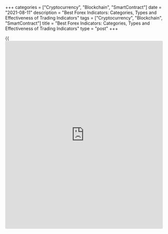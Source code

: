 +++
categories = ["Cryptocurrency", "Blockchain", "SmartContract"]
date = "2021-08-11"
description = "Best Forex Indicators: Categories, Types and Effectiveness of Trading Indicators"
tags = ["Cryptocurrency", "Blockchain", "SmartContract"]
title = "Best Forex Indicators: Categories, Types and Effectiveness of Trading Indicators"
type = "post"
+++

{{<iframe id="large-banner" src="https://www.bounty.group/#slide=1.0" width="100%" height="600" scrolling="no" style="border: 0px solid rgb(216, 221, 230); border-radius: 3px;">}}

2021-08-11

2021-08-11

Best Forex Trading Indicators Every Trader Should UseOleg Tkachenko

This overview gives a general description of the top Forex indicators
suitable for [investor](https://www.fintechee.com/tutorial-for-forex-trading/investor-mode/)s and traders: both newbies and professionals. In
this article, you will find indicators for scalping, intraday, and long-
term [trading strategies](https://www.fintechee.com/forex-trading-strategies/); for trending and flat markets. Each section
contains a link to the detailed description of the indicator with the
explanation of signals and examples of practical application.

The article covers the following subjects:

Technical indicators can be divided into two major groups:

  1.  **Custom Forex Indicators.** Custom indicators are original indicators written in the programming language by [individual trader](https://www.fintechee.com/services/individual-trader/)s. These technical tools are designed for specific tasks or individual trading systems. There are several thousands of [custom indicator](https://www.fintechee.com/tutorial-for-forex-trading/custom-indicator/)s, and every year there appear new tools or old versions are upgraded.
  2.  **Standard Forex Indicators.** Standard indicators are the basis of technical analysis. They are considered the best tools since standard indicators have been tested and brushed over several decades of application in the commodity, stock, and foreign exchange markets. Technical indicators are the basis for most beginner trader strategies, which are explained in textbooks, trader blogs, [tutorial](https://www.fintechee.com/tutorial-for-forex-trading/)s, etc. MT4 includes 30 standard indicators of technical analysis; MT5 – 38. There are more than 60 technical tools in the LiteForex terminal, and the developers constantly add new tools to the indicator list.

>  **Important!** After you read about an indicator, click on the link
and go to the full overview of the indicator and open the [Forex trading
chart with online indicators][1] at the same time. Try all indicators
you read about in practice. This way, you will better understand a tool
and learn [how to](https://www.playgroundfx.com/blog/forex-trading-how-to/) spot signals visually.

## What is a Trading Indicator?

Technical analysis analyzes statistical trends gathered from trading
activity, such as price movement and volume, to forecast future price
movements and evaluate trading opportunities.

 **Components of technical analysis:**

  * Trading indicators. They are [algorithms](https://www.fintechee.com/algorithms-for-trading/) based on mathematical analysis and formulas, which calculate price values for a particular period. Based on these data, technical indicators project the average price in the future.
  * Levels, trend lines. These are strong levels where a correction could start, or the trend could reverse. These levels can also serve as the consolidation zone borders. Such levels also include support and resistance levels (S/R levels), which could be horizontal, diagonal, dynamic, and Fibonacci levels. The nature of the levels is also of a psychological nature, which is taken into account in forex predictions.
  * Patterns. These are recognizable price chart formations that often reoccur. There could be candlestick patterns also. Patterns usually signal either the continuation or the reversal of the trend.

An important element is also the mathematical analysis of the Forex
pattern.

Fundamental analysis is a method of forecasting future prices by
economic, financial, and political factors, [news](https://www.letsplayfx.com/blog/forex-news-website/), force majeure.

 **Components of fundamental analysis:**

  * Macroeconomics. Economic indicators: interest rate, GDP, inflation, employment, industrial production, etc.
  * Microeconomics. Financial reports of individual companies, production level forecasts, new directions and developments, management, financial analysts’ opinions.
  * Geopolitical factors, force majeure, and so on.

As an example of fundamental factors, we can list US Non-Farm Payrolls,
Fed’s announcements, and the demand-and-supply ratio of a particular
asset. You can read more about Fundamental analysis [here][2].

The difference between technical and fundamental analysis is in the
principles and approach to forecasting. Technical analysis is built on
mathematical formulas, models, and a search for patterns in the past.
Fundamental analysis takes into account economic reports, [news](https://www.letsplayfx.com/blog/forex-news-website/), etc.

### How Technical Analysis Indicators Work

Technical Analysis (TA) is applied to forecast the market trend, pivot
points, set stop loss, and take profit levels.

Technical analysis is based on a few principles:

  *  **The market is cyclic.** The economy develops according to the wave theory; there is a top and a bottom, there is an increase and a decline. Cycles could have different lengths, but the fundamental factors of each of the cycle stages allow predicting the future price trends.
  *  **Events repeat.** The consequences of these events also repeat. If you can find regularities, it is possible to predict the result in the future, based on the past.
  *  **Prices are affected by all factors.** Demand, economic data, expectations of the market participants – all these factors are already priced in the quotes of an asset.

Technical analysis is based on mathematical, statistical methods and the
search for patterns. Traders react typically to repetitive factors -
their behavior can be predicted based on statistics.

It is necessary to analyze mathematical and technical factors for
several reasons:

  * Using methods of mathematics and statistics, [historical](https://www.fintechee.com/services/historical-data-for-forex/) data are analyzed. Regularities are found based on grouping and averaging. Mathematical and behavioral models are built to predict the future actions of the majority.
  * The use of mathematical [algorithms](https://www.fintechee.com/algorithms-for-trading/) allows you to filter out the price noise and determine the general, averaged values of trade volumes, amplitude, and frequency of price movements for particular periods.
  * Algorithms based on mathematical and statistical analysis generate signals to perform a particular market action: enter or exit a trade, place pending orders. The signal also indicates the overbought or oversold state of the market, allows you to measure the trend strength, and so on.

Based on technical indicators, Expert Advisors are developed, those
being [automated](https://www.fintechee.com/features/automated-forex-trading/) trading systems that enter trades according to the set
algorithm. Hedge funds are gradually introducing new trading systems
based on trained [neural network](https://www.fintecher.org/2020/03/17/added-genetic-algorithm-for-trading/)s, LSTM models that can find the most
favorable solution based on input statistics and the desired output.

## Trading Indicators Categories

Indicators come into two major categories, lagging and leading. Lagging
indicators compare the current price values with the previous period.
They send a signal when the trend has already started.

> Example. There should be an uptrend, as the current price is higher
than the highs over the last 15 candlesticks. A [Simple Moving Average](https://www.algotradesoft.org/custom-indicator/simple-moving-average.html) is
the average price for the last 15 candlesticks. The price change only at
the last candlestick compared with the previous 14 ones has little
effect on the MA reading. Therefore, the trend has already started, but
the MA doesn’t signal it. This is the lag, the indicator will signal a
new trend when it is already obvious.

Leading indicators change along with the price and, according to certain
criteria, can help predict further price movement.

Lagging indicators are conservative, they do not send early signals.
They are more accurate than the leading indicators. However, by the time
there is a signal, you could have missed half of the trend. Therefore,
lagging indicators are more often applied in longer timeframes starting
from H1 and longer. This way, even if you have missed some part of the
trend, you could still gain 20-50 pips or more. Leading indicators are
more efficient in short corrections or scalping.

Let us explore each category in more detail.

### Leading Indicators

Leading ****indicators are among the best technical indicators which
provide information on the trend, its strength, potential reversal
before the price confirms the signal. Leading indicators send an early
signal about the economic cycle.

Most oscillators are classified as leading indicators. If an oscillator
is near the borders of the trading range, the trend may reverse soon.
Conversely, if the oscillator left the border zone and went to the
opposite border, this is a likely signal for the beginning of a strong
trend.

Another early signal of Forex indicators is divergence. If the price
chart and the indicator go in the opposite directions, the price could
soon reverse, following the indicator.

### Lagging Indicators

Lagging indicators provide the information calculated based on the data
for the previous and the current periods. These tools give an idea of
[historical](https://www.fintechee.com/services/historical-data-for-forex/) data for a particular period. A lagging indicator follows the
price, not goes ahead. An example of a lagging indicator is Moving
Averages.

The price chart (blue line) reverses at points “1”, “3’, “5”, “7”. The
EMA indicator (yellowish line) also reverses following the price, but a
little later, at points “2”, “4”, “6”, “8”.

Although trend indicators are often lagging, while oscillators are
leading, a lot of [trading strategies](https://www.fintechee.com/forex-trading-strategies/) are based on trend indicators.
Oscillators are used to confirm the signal. This is because traders
should first determine the beginning and the direction of the trend.
Signals sent by lagging indicators are considered to be more reliable
because they analyze [historical](https://www.fintechee.com/services/historical-data-for-forex/) data together with the current price
movement.

## Forex Trading Indicators Types

Technical analysis indicators can be grouped according to several
parameters:

  1. Price movement nature:

    * Trend following indicators. These tools help to identify the start and the beginning of the trend. They are used to determine the market state – flat or trending. Trending indicators are used in wave strategies, they help to distinguish between correction and trend.

    * Oscillators. They do not indicate the direction of the price movement. Oscillators indicate the overbought and oversold zones (O/O zones), helping to determine the pivot points.

  2. Time of the signal relative to the price:

    * Lagging indicators. The indicator signals come following the price. The current price value first appears in the chart. The indicator value is calculated based on the price and displayed in the chart sometime later. 

    * Leading indicators. These tools help to evaluate the potential strength of the trend.

    * Forecasting indicators. They are thought to be the best trading indicators that look for patterns in particular intervals of previous periods, after which they display the most probable price movement for the next few candlesticks.

  3. Scope of application:

    * Channel indicators. These tools build price channels, where the price is moving most of the time. 

    * Volume indicators. They indicate trade volumes for a particular period.

    * Levels indicators. These indicators can build important levels, which are not visible in the chart.

    * Pattern indicators. Pattern indicators are designed to spot the chart patterns that have already formed or just started forming and are not visible in the chart yet. 

    * Divergence indicators. They help to discover a divergence. Read more about divergence and convergence in [this article][3]. 

    * Volatility indicators. These tools indicate the current volatility of the asset price relative to the previous period.

    * Scalping indicator. They are used for quick market analysis in short timeframes.

    * Information indicators. They show the level of the current spread, divide the chart into sessions, and display trading statistics. 

  4. Type of visualization:

    * Arrows. They mark the signal candlestick with a dot or an arrow.

    * Attached to the chart. In the basic version, they are displayed directly in the chart.

    * Displayed under the chart. In the original version, such tools are located under the trading chart. 

  5. Algorithm complexity:

### Trend Following Indicators

Trend following indicators identify the beginning and the end of the
price rise or fall. Trend indicators can be lagging and leading. They
indicate the direction of the price trend and its strength. Trend
following tools are often applied as primary indicators in all types of
strategies, day trading, medium- and long-term [trading strategies](https://www.fintechee.com/forex-trading-strategies/). Trend
tools are not the best trading indicators when the market is trading
flat; they are rarely used in scalping or short-term swing trading.

Examples: Moving Averages, TEMA, Alligator, [Parabolic SAR](https://www.algotradesoft.org/custom-indicator/parabolic-sar.html).

#### Moving Averages

Category: lagging

[MA, EMA][4] is an indicator that calculates the average price values
for the period specified in the settings. The price for each previous
period will have less and less weight. Moving Averages are used for the
price forecasts and creating different [trading strategies](https://www.fintechee.com/forex-trading-strategies/). When MAs are
applied in the trading systems, traders estimate the price deviation
from its average value, which confirms the trend direction, inclinations
angle, and price location relative to the MAs.

 **SMA calculation formula ([Simple Moving Average](https://www.algotradesoft.org/custom-indicator/simple-moving-average.html))**

SMA = SUM (Close (i), N)/N

N is the period, the number of candlesticks analyzed, you specify in the
settings. Close(i) is the closing price of each candlestick in the
sequence. In MA settings, you can also specify other types of prices.

A simple moving average is the arithmetic mean. The modifications of
moving averages are EMA, WMA, LWMA. Their calculation formulas are
different as different periods have different weights, depending on the
candlestick number in the sequence, trading volumes, and so on.

 **EMA calculation formula:**

ЕМА(i) = k * P(i) + (1-k)*ЕМА(i-1)

k is the weight coefficient, taking into account the smoothing period.
Р(i) is the current price.

 **Example of application:**

 ****

Signal: the fast (blue) MA crosses the slow one (yellow); both MAs are
clearly directed up or down. At points “1” and “3”, the blue MA crosses
the yellow one to the upside, so the trend is up. At point “2”, the fast
MA crosses the slow one to the downside, the trend is down.

The MA indicator is suitable for:

  * Day trading, medium- and long-term [trading strategies](https://www.fintechee.com/forex-trading-strategies/). Because of lagging, there are quite many false signals in scalping and strategies based on fundamental analysis.
  * Timeframes from М15-М30 and longer. The MA is a frequently used indicator to analyze the long-term market trend in [daily](https://www.fintecher.org/2020/03/03/forex-trading-daily-strategy/) and weekly intervals.
  * Any trading assets. MAs are most often used in trading currency pairs and securities.

Moving Averages are among the best forex indicators for beginner
traders. The calculation formula is simple, the interpretation of the
signals is straightforward. Try various parameters for different types
of MA, and you will understand [how to](https://www.playgroundfx.com/blog/forex-trading-how-to/) develop and [optimize](https://www.fintecher.org/2020/03/17/added-genetic-algorithm-for-trading/) simple
trading systems.

#### Triple EMA (TEMA)

 **Category:** leading.

[TEMA][4] is a modification of the exponential moving average. The
Triple [Exponential Moving Average](https://www.algotradesoft.org/custom-indicator/exponential-moving-average.html) incorporates EMA and a double
exponential moving average (DEMA). It is an alternative to the common
ЕМА in trend following [trading strategies](https://www.fintechee.com/forex-trading-strategies/), as the TEMA reduces the
influence of lagging.

 **TEMA calculation formula:**

TEMA(i) = 3*EMA(i) – 3*EMA(EMA(i)) + EMA(EMA(EMA(i)))

 **Example of application:**

 ****

The signal of the trend appears when the price crosses the TEMA line and
stays above/below it. If two consecutive candlesticks close above/below
TEMA, you can enter a trade in the direction of the up/down trend. When
the settings are [optimize](https://www.fintecher.org/2020/03/17/added-genetic-algorithm-for-trading/)d, the signals are 80% profitable.

The TEMA indicator is suitable for:

  * Trend following strategies, counter-trend trading, swing trading, long-term forecasts. It is rarely used in scalping.
  * Timeframes of H1 and longer. Rarely used timeframes are М15-М30.
  * Any trading asset: Forex, stocks, commodities, cryptocurrencies.

The TEMA is among the best forex indicators for traders using such tools
as all types of moving averages or Alligator. The TEMA fits well with
oscillators.

#### Parabolic Stop and Reverse ([Parabolic SAR](https://www.algotradesoft.org/custom-indicator/parabolic-sar.html))

 **Category:** lagging

The [[Parabolic SAR](https://www.algotradesoft.org/custom-indicator/parabolic-sar.html)][5] is a trend indicator used to determine good entry
points and determine the pivot levels. The signal's interpretation is
similar to moving averages. If the [Parabolic SAR](https://www.algotradesoft.org/custom-indicator/parabolic-sar.html) dots are below the
price, the trend is up. An additional signal: the shorter the distance
between the dots and the price, the faster the trend is, and the more
likely the trend is to reverse.

 **Calculation formula:**

PSAR(uptrend) = (Н(i-1) - PSAR(i-1))*AF + PSAR(i-1)

PSAR(downtrend) = (L(i-1) - PSAR(i-1))*AF + PSAR(i-1)

H stands for high. L – for low; (i-1) is the previous candlestick

AF is the acceleration factor. The start value is 0.02, which increases
with each next candlestick.

AF = 0,02 + Х*k

X is the number of periods, k is the step of the price change.

 **Example of application:**

 ****

It is clear from the screenshot that [Parabolic SAR](https://www.algotradesoft.org/custom-indicator/parabolic-sar.html) sent a false signal
only once, it is marked with a blue arrow. In other cases, the trend
direction is forecast accurately. It is also clear that [Parabolic SAR](https://www.algotradesoft.org/custom-indicator/parabolic-sar.html)
lags by 2-5 candlesticks.

[Parabolic SAR](https://www.algotradesoft.org/custom-indicator/parabolic-sar.html) is suitable for:

  * Trend following, counter-trend medium- and long-term strategies. The [Parabolic SAR](https://www.algotradesoft.org/custom-indicator/parabolic-sar.html) developer recommends employing the indicator for [trading strategies](https://www.fintechee.com/forex-trading-strategies/) that are 1-2 weeks long. It doesn’t work when the market is trading flat.
  * Defining the levels for stop loss and take profit.
  * Timeframes of Н1-Н4 and longer.
  * Forex, commodities, securities, stock indexes, cryptocurrencies.

The indicator is suitable for beginner traders because the trading
signals are easy to find and interpret. It will also be of interest to
experienced traders who use a trailing stop.

#### Ichimoku cloud

 **Category:** leading

The [Ichimoku cloud][6] ([Ichimoku Kinko Hyo](https://www.algotradesoft.org/custom-indicator/ichimoku-kinko-hyo.html)) is a trend following indicator used to gauge the price momentum together with the price volatility changes. The [Ichimoku Kinko Hyo](https://www.algotradesoft.org/custom-indicator/ichimoku-kinko-hyo.html) is composed of five lines that make up ranges- clouds. The lines themselves, according to the principle of analysis, are compared with moving averages. The Ichimoku indicator is used to identify the trend, define the support and resistance levels, entry and exit price zones.

 **Ichimoku calculation formula:**

Tenkan-Sen: (Max(High,N)+Min(Low,N))/2

Max and Min are extreme price values for the period N specified in the
settings.

Kijun-Sen: (Max(High,M)+Min(Low,M))/2

Max and Min are extreme price values for the period M specified in the
settings.

Senkou Span A: (Tenkan-Sen+Kijun-Sen)/2, projected ahead by period M.

Senkou Span B:(Max(High, Z)+Min(Low, Z))/2, projected ahead by period M.

Max and Min are extreme price values for the period Z specified in the
settings.

Chikou Span is the current Close projected back by period M.

 **Example of application:**

 ****

The indicator lines form ranges – clouds. If the price is below the
clouds, the trend is down; if it is above the clouds, the trend is up.
The green cloud means the potential continuation of the uptrend; the red
one – the downtrend could continue. Senkou Span lines serve as key
levels, which can be used in the breakout strategies or for setting stop
losses.

The Ichimoku cloud is suitable for:

  * Trend following strategies in the highly volatile markets.
  * Timeframes of H1 and longer. Ichimoku is one of the best trading indicators for long-term trends in the [daily](https://www.fintecher.org/2020/03/03/forex-trading-daily-strategy/) timeframes. It could be employed in the minute intervals for scalping trading, but are quite rare.
  * Ichimoku is most often applied to trading currency pairs.

For experienced traders, the Ichimoku cloud is one of the best
indicators for forex. Traders should be able to quickly discover and
interpret the signals at multiple lines and ranges together with the
price location. Therefore, the toll could be a bit complicated for
[beginners](https://www.playgroundfx.com/blog/forex-for-beginners/).

#### [Alligator Indicator](https://www.algotradesoft.org/custom-indicator/alligator.html)

 **Category:** lagging

The Williams [Alligator][7] indicates entry points when there starts an
impulse movement. The Alligator indicator is composed of three moving
averages with different periods and shifts. When the lines
simultaneously go apart, there could start a new trend. When the
indicator lines meet, the trend should be exhausting. When the lines are
interwoven or move horizontally close to each other, the market is
trading flat.

 **Calculation formula:**

Median Price (МР) = (High+Low)/2

Other technical indicators most often analyze the Close Price. The
Alligator employs the median price, calculated as the arithmetic mean of
the high and the low.

The Jaw line: Smoothed МА (МР, 13, 8)

The Teeth line: Smoothed МА (МР, 8, 5)

The Lips line: Smoothed МА (МР, 5, 3)

 **Example of application:**

The arrows mark the points where MAs go apart. With a slight lag, the
divergence of the lines shows a clear trend. The points where the lines
meet or interweave are marked with red boxes – the market is trading
flat with equal price moves in both directions.

The Alligator is suitable for:

  * Trend following strategies. Alligator signals a flat when the lines meet and the start of the trend – when the lines go apart.
  * Determining the beginning and the end of a trend. It accurately shows when the trend is about to start.
  * Timeframes of H1 and longer. Due to the lag, the Alligator is not very effective in the timeframes shorter than H1.
  * Trading currency pairs.

Alligator is one of the best indicators for forex. It is suitable for
[beginners](https://www.playgroundfx.com/blog/forex-for-beginners/) using intraday, medium- and long-term strategies. A simple
combination of MAs with different periods accurately identifies the
trend.

#### KDJ

 **Category:** lagging

 **KDJ** is a technical indicator used to determine the strength and
direction of the trend. KDJ is composed of three lines with different
periods, located under the trading chart.

 **Calculation formula:**

К = KFactor * PrevK + DFactor * RSV

RSV = ((Close – Min low) / (Max high – Min low)) * 100

D = KFactor * PrevD + DFactor * K

J = 3 * D - 2 * K

Max high and Min low are price extremes for a period specified in the
settings. KFactor, DFactor are factors specified in the settings.

 **Example of application:**

 ****

The signal appears when all three lines cross. A buy signal: the red
line is above the blue, and the blue one is above the green. A sell
signal: The red line is below the blue, and the blue one is below the
green. The farther the lines are from each other, the stronger the
signal is.

It is suitable for:

  * Trend following strategies; day trading, medium- and long-term strategies. It doesn’t work when the market is trading flat.
  * For timeframes of H1 and longer.
  * For any trading asset, except for cryptocurrencies.

The KDJ will be of use for traders using trading systems, based on trend
following indicators, oscillators, and Price Action. It fits well with
the Alligator and the stochastic.

#### TD Sequential indicator

 **Category:** lagging

[TD Sequential][8] is one of the best Forex indicators used to spot the
end of local trends and determine pivot points. This forecasting tool
consists of three elements: ****The first element is Price flip, a
pattern composed of six candlesticks that signal a potential reversal.
The second element is Setup, a pattern composed of nine candlesticks. At
this stage, the indicator identifies whether the Price flip is a trend
reversal or just a correction. The third element is CountDown which is
composed of 13 candlesticks. It counts the candlesticks from the start
of the new trend to the new reversal, Price flip. The indicator counts
only the candlesticks that meet certain requirements.

Calculation formula: The indicator compares the closing prices of the
current candlestick with the previous ones according to a specific
algorithm that differs for each of the three indicator elements.

 **Example of application:**

 ****

The indicator divides the chart into three parts, each differently
marked: large numbers under the candlesticks, small numbers above the
candlesticks, reversal patterns.

It is suitable for:

  * Japanese candlestick charts. The indicator will work only on candlesticks or bars.
  * Trend following long-term strategies, which include Price Action elements. The trading range of the indicator, including all three elements, is at least 25-28 candlesticks. It sends very rare signals.
  * Timeframes of H4 and longer. In shorter timeframes, there are many incomplete patterns interrupting the indicator working procedure.
  * Currency pairs, cryptocurrencies.

It is one of the best indicators for forex if you are a professional
trader and can spot reversal patterns and understand mathematical
formulas of complex indicators.

#### TD Moving Average (by DeMark)

 **Category:** lagging ****

[TD Moving Average][9] (by DeMark) is an advanced version of the Moving Average used to define the market trend. The indicator determines the ongoing trend and can be used to detail the levels to set trailing stop, entry, and exit points.

 **Calculation formula:** The indicator compares the highs and lows of
the current candlesticks with the previous ones and draws an upward or
downward trend based on the forecast.

 **Example of application:**

This is one of the best forex indicator combinations, drawing a price
range, based on the MAs.

TD Moving Average is suitable for:

  * Trend following medium- and long-term strategies.
  * Currency pairs and cryptocurrencies. Less commonly, it is used for stocks and indexes.
  * Timeframes of H4 and longer.

It is recommended to professional traders who understand the algorithm
of the indicators signals formation.

#### Coppock Curve

 **Category:** lagging

 **Coppock Curve** is a trend indicator, based on the moving average,
fast and slow oscillator lines of the ROC indicator. The indicator can
look like lines or a histogram.

 **Calculation formula:**

CC = WMA (ROC(s) + ROC(q))

WMA is the weighted moving average. ROC is the Price Rate of Change
indicator; its formula is covered in the section devoted to oscillators.
ROC(s) and ROC(q) are slow and fast oscillators.

 **Example of application:**

 ****

Signal: averaged weighted values of the indicators start rising, the
market is trending up. If the values are lowering, the trend is down. It
is clear from the screenshot, the Coppock Curve accurately shows the
trends, appearing short-term, that could last for 7-14 days in the [daily](https://www.fintecher.org/2020/03/03/forex-trading-daily-strategy/)
timeframes.

The Coppock Curve is suitable for:

  * Long-term strategies. According to the recommendations of the ****Coppock Curve developer, the indicator is applied to the search of long-term trends in monthly charts, for which the default settings are adjusted.
  * Timeframes D1-MN.
  * Currency pairs, stocks that have clear long-term trading ranges. It is often used to trade exotic currency pairs.

The Coppock Curve will serve well to long-term [investor](https://www.fintechee.com/tutorial-for-forex-trading/investor-mode/)s, applying
strategies with an investment horizon from 1-2 weeks to a month or more.

#### ZigZag

 **Category:** complementary

[ **ZigZag**][10] is an additional, complementary tool, which connects
important extremes in the price chart, ignoring short, random price
moves. It doesn’t predict the future price movement, indicating
important price changes in the past. The shorter the period is, the more
zigzags are on the indicator.

 **Calculation formula** : the algorithm of the search for candlesticks’
highs and lows, according to the deviation, the number of candlesticks
between the extremes and the period.

 **Example of application:**

 ****

It is applied to identify the trend and build support and resistance
levels. It also helps to discover technical chart patterns.

The ZigZag indicator is suitable for:

  * Medium- and long-term [trading strategies](https://www.fintechee.com/forex-trading-strategies/). Trading systems based on the Elliott wave theory. For analyzing trends in longer timeframes to further trade in shorter timeframes. It is well combined with channel indicators.
  * Timeframes of H4 and higher.
  * Any trading assets, currency pairs, cryptocurrencies, or stock derivatives.

The ZigZag indicator will be suitable as a complementary tool for all
traders, who carry out long-term trend analysis.

### Oscillators

[Momentum](https://www.algotradesoft.org/custom-indicator/momentum.html) indicators and oscillators are technical tools that measure the
rate of the price change over a specified period. Such types of tools
define whether the bullish or bearish volumes dominate. They often have
values ranging from 0 to 100. If the indicator moves closer to the range
border, reverses, and goes towards the median value, the trend could be
exhausting, and the market could start trading flat. They refer to
technical tools used to confirm or detail signals; they can be leading
or lagging, depending on the indicator category. These tools perform
well in range markets.

 **Examples:** stochastic oscillator, RSI, CCI, [Momentum](https://www.algotradesoft.org/custom-indicator/momentum.html).

#### [Momentum](https://www.algotradesoft.org/custom-indicator/momentum.html) Indicator

 **Category:** leading

[ **[Momentum](https://www.algotradesoft.org/custom-indicator/momentum.html)**][11] **** is a technical indicator used to measure the
rate of the price change over a specific period. It is based on the idea
of a sharp price rise/fall at the moment of the trend final stage. If
the price is rising, more people will be willing to buy an asset with
each new candlestick. The stronger the price fall is, the more people
will be willing to sell. If the oscillator is close to highs/lows, the
trend should continue in the short term. If the signal line reverses at
the high/low, the trend should also reverse.

 **Calculation formula:**

MOMENTUM = Close(i)/Close(i-n) * 100%

Close(i) is the current candlestick closing price, Close(i-n) is the
closing price n candlesticks ago.

 **Example of application:**

 ****

The signal is formed at the price extremes. The oscillator has made a
bottom, it is time to set a buy order; if the oscillator makes a top,
one should set a sell order. The screenshot shows that the indicator
sends accurate buy signals in the [daily](https://www.fintecher.org/2020/03/03/forex-trading-daily-strategy/) timeframe; the top signals the
trend end. In general, the indicator spots short price movements of 3-5
candlesticks, so it performs the best in the [daily](https://www.fintecher.org/2020/03/03/forex-trading-daily-strategy/) timeframe.

[Momentum](https://www.algotradesoft.org/custom-indicator/momentum.html) is suitable for:

  * Trend following, intraday, medium- and long-term [trading strategies](https://www.fintechee.com/forex-trading-strategies/). It is less commonly used in scalping.
  * Any timeframe.
  * Any assets: currency pairs, cryptocurrencies, stocks, and commodities.

It is one of the best day trading indicators for [beginners](https://www.playgroundfx.com/blog/forex-for-beginners/). The momentum
has a simple, straightforward formula, it fits well with trend following
indicators.

#### [Stochastic Oscillator](https://www.algotradesoft.org/custom-indicator/stochastic-oscillator.html)

 **Category:** lagging ****

The[Stochastic][12] is an oscillator that measures a particular closing
price of a security to a range of its prices over a certain period. The
indicator line moves between values 0 and 100. The range of 20-0 is the
oversold zone, and 80-100 is the overbought zone. When the stochastic is
within one of the zones, it may mean a soon trend reversal. The
Stochastic is used to identify the beginning of the new trending
movement, pivot points, search for local highs/lows, divergences.

 **Calculation formula:**

%К (primary line) = (Close - Min(n))/(Max(n) - Min(n))*100%

%D (additional line - signal, dotted) = SМА (%К, n)

Close — closing price of the current candlestick, Min(n), Max(n) — low
and high over a period specified in the settings, SMA — simple moving
average.

 **Example of application:**

 ****

The stochastic is following the trend. The indicator reversal in the
overbought zone means the end of the strong, trending movement, which
could be followed by the trading flat or the trend reversal.

Stochastic is suitable for:

  * Trend following strategies, based on the signals at the trend reversal points.
  * Day [trading strategies](https://www.fintechee.com/forex-trading-strategies/) based on divergence. The divergence between the price chart and the oscillator could mean the trend reversal.
  * Timeframes of M30-H1. In shorter timeframes, the indicators are too sensitive to random market noises.
  * Any currency pairs, stocks, and stock indexes. It is less commonly applied to trading crypto.

It is recommended to [beginners](https://www.playgroundfx.com/blog/forex-for-beginners/) traders as one of the best indicators for
forex, as it is not complicated and the signals are easily interpreted.
An example of the oscillator application is confirmation of the signals
sent by trend-following indicators combined with other oscillators CCI,
MACD, RSI.

#### [Commodity Channel Index](https://www.algotradesoft.org/custom-indicator/commodity-channel-index.html) (CCI)

 **Category:** leading

CCI is the oscillator measuring the deviation of the current price from
its average value. The indicator is moving in the range between -100 and
100. When the signal line goes outside the range, it will mean the
overbought or oversold state of the market. In this case, the steady
movement towards its median value.

 **Calculation formula (step by step):**

  1. Typical price (TP) = (H+L+C)/3, where H is the high of the candlestick, L is the low of the candlestick, C is the closing price of the candlestick.
  2. SMA (TP, N) = SUM (TP, N)/N. A simple moving average, calculated based on typical prices for the period of N candlestick. The formula for the arithmetic mean: all TPs are summed up and divided by their number.
  3. D = TP - SMA (TP, N). There is calculated the difference between the typical price of each candlestick and SMA.
  4. SMA (D, N) = SUM (D, N)/N. The calculation of the moving average of the D values.
  5. М = SMA (D, N) * 0,015.
  6. CCI = M/D.

 **Example of application:**

 ****

The CCI rise confirms the trend. The start of the reversal could mean
the end of the trending movement. The CCI signals are not often
accurate, so the indicator should be used together with other
oscillators of trend following indicators.

The CCI is suitable for:

  * Any types of trend following and counter-trend [trading strategies](https://www.fintechee.com/forex-trading-strategies/).
  * Any timeframes. Most commonly used in the timeframes are М30 – Н4 with different settings.
  * Any trading assets.

It is recommended to use the CCI together with other popular
oscillators, RSI and stochastic.

#### [Relative Strength Index](https://www.algotradesoft.org/custom-indicator/relative-strength-index.html) (RSI)

 **Category:** leading

The [RSI][13] is a popular technical indicator measuring the relative
strength of bulls and bears and the probability of the trend reversal.
The signal line is moving in the range between 0 and 100. The closer the
line is to the upper/lower border, the more overbought/oversold the
asset is, and the more likely the trend is to reverse.

 **Calculation formula:**

Calculation of RS:

The SMA is a simple moving average, N is the calculation period, U and D
are values obtained by comparing the prices of the current and the
previous candlesticks.

 **Example of application:**

 ****

At the section marked with box 1, the RSI has been in the oversold zone
for a long time, which is a signal of the trend reversal. The same
situation is at the section marked with box, the RSI has been in the
overbought zone, which also means the trend could reverse. The index
goes down in section 3, which confirms the downtrend.

The RSI is suitable for:

  * Any type of assets, most often currency pairs.
  * Timeframes of M30 and higher.
  * Intraday [trading strategies](https://www.fintechee.com/forex-trading-strategies/), swing trading, long-term trend analysis. Experts do not recommend using the RSI in scalping.

The RSI will be of interest to traders of any experience. For [beginners](https://www.playgroundfx.com/blog/forex-for-beginners/),
it is recommended to use the RSI together with the CCI.

#### Moving Average Convergence Divergence (MACD)

 **Category:** lagging

[MACD][14] is a popular trend following indicator of the oscillator
type. It measures the degree of divergence or convergence of the
exponential MAs. The tool is composed of two lines and a histogram. The
primary MACD line defines the price momentum, whether it is up or down.
The signal line helps to identify the pivot points of a steady trend and
provides entry signals.

 **Calculation formula:**

MACD (primary line) = EMA (Close, SP) - EMA (Close, FP)

SP - calculation period of the slow ЕМА, FP - period of the fast ЕМА.
Close — closing price.

MACD (signal line) = SMA (MACD “primary line”, P)

SMA — simple moving average, Р — period of the signal

The histogram shows the difference between the primary and signal lines
of the MACD.

 **Example of application:**

 ****

The primary and signal lines cross at sections 1-2 and 4-5, and the
histogram bars are rising. If both lines are directed down, and the bars
are increasing downside, below the zero line, the trend is down. For an
uptrend – the situation is the opposite. The longer the bars are, the
stronger the trend is. In section 3, the MACD lines converge, and the
bars are small, the market is balanced.

MACD is suitable for:

  * Mostly, currency pairs, cryptocurrencies, and stocks.
  * Timeframes of H1 and longer.
  * Any types of [trading strategies](https://www.fintechee.com/forex-trading-strategies/), except for scalping and trading based on fundamental analysis.

MACD is recommended to traders who are already familiar with the types
of MAs and want to employ more complex tools.

#### [Average Directional Index](https://www.algotradesoft.org/custom-indicator/average-directional-index.html) (ADX)

 **Category:** leading

[ADX][15] is a combination of a trend-following indicator and an
oscillator. The ADX indicator is composed of two elements moving in the
range of 0% -100%. The primary ADX element displays the trend strength
but doesn’t indicate the direction. If the primary indicator line is
above 40%, the trend is strong. It is likely to reverse, however, the
ADX line could stay at the same level after the price reversal.
Additional lines +DI and -DI indicate the trend direction. If +DI is
above -DI and is moving up, the trend is up.

 **Calculation formula:**

 ****

The calculation of + DI, -DI is phased and takes into account the price
True Range (TR), adjusted for the exponential MA.

 **Example of application:**

 ****

One of the ADX signals is when its two additional lines meet. In the
first case, the blue DI+ crosses the red DI- to the upside, it signals
an uptrend. In the second case, the blue line crosses the red one to the
downside. The rising blue ADX line means the trend is strengthening,
irrespective of its direction.

The ADX is suitable for:

  * Trend following intraday, medium- and long-term strategies. It doesn’t work when the market is trading flat. The ADX sends accurate signals when the sideways trend ends.
  * Timeframes of М30-Н4. In the timeframes shorter than M30, the ADX sends many false signals.
  * Any assets. Most commonly, the ADX is used in trading currency pairs; less often – in trading commodities or stocks.

The ADX is recommended to traders with a basic and above-the-basic level
of knowledge of technical analysis. The indicator has multiple lines,
and there are many interpretations of the signals. Therefore, it may
seem a bit complicated to newbies.

#### Laguerre indicator

 **Category:** leading

The [Laguerre indicator][16] is a trend-following indicator, designed as
an oscillator, whose values vary in the range of 0-1. In some
modifications, there are now values limiting the range. The Laguerre
indicator is used to spot micro trends and define the market cycles.

The calculation formula: the Laguerre indicator, uses spectral analysis
of maximum entropy based on the Laguerre polynomials. The basic
calculation principle is similar to the RSI formula, which is
supplemented with the four-component Laguerre filter.

 **Example of application:**

The screenshot above displays the general view of the oscillator in one
of the modifications. It is clear that the indicator is quite accurately
following the trend. Unlike common oscillators, this tool is difficult
to interpret, according to the overbought/oversold zones. So, I
recommend studying the detailed [guide][16] to understand the signals
search and interpretation.

It is suitable for:

  * Scalping, swing trading, with additional tools to confirm the signals. The Laguerre could serve as independent indicators in long-term [trading strategies](https://www.fintechee.com/forex-trading-strategies/) without any complementary indicators. An example of such a strategy is a system based on the fast and slow Laguerre indicators.
  * Currency pairs.
  * Timeframes of М5-М15 and longer.

It can be recommended to beginner traders mastering new professional
tools. It also will be of interest to scalpers and swing traders.

#### Rate of change (ROC)

 **Category:** leading

ROC is an oscillator measuring the rate of the price change for a
specific period. When the ROC indicator is around the center line 0, the
market must be consolidating. If the ROC is above the zero line, the
market is bullish, if the indicator is below the zero value, the market
is bearish.

 **Calculation formula:**

ROC (N, i) = (Close(i) - Close (i-N) ) / Close (i-N)

Close (i) — current closing price. Close (i-N) — closing price N periods
ago.

 ** **Example of application:****

 ****

The horizontal zero line is the reference. If the ROC indicator starts
moving up or down from the zero level, one could consider entering a
trade. The above screenshot displays four signals to enter a sell trade.

The ROC indicator is suitable for:

  * Intraday, medium, and long-term strategies. It is less suitable for scalping or swing trading, as there are many false signals in short periods.
  * Any trading assets, including stocks and cryptocurrencies.
  * Timeframes of H1 and longer.

ROC is suitable for traders of any level of skills as an additional
complementary tool.

#### Ease of Movement Indicator

 **Category:** leading

The Ease of Movement indicator measures the relationship between the
price and volume and displays the result as an oscillator. The ease of
movement value gauges the strength of the market momentum.

 **Calculation formula:**

DM = (High(i) + Low(i))/2 - (High(i-1) + Low(i-1))/2

High, Low — the highest and the lowest price value ; i, (i-1) — current
and previous prices.

BR = (Current Volume/D) / (High(i) - Low(i))

D - denominator, specified in the settings.

Period EOM = DM/BR

EOM = SMA (Period EOM)

SMA — simple moving average.

 **Example of application:**

This is one of the examples of a profitable forex strategy. In the [daily](https://www.fintecher.org/2020/03/03/forex-trading-daily-strategy/)
chart, the EOM line is smoothed, moving along with the zero line. A
sharp deviation up means a strong uptrend. In this case, the EOM sends
signals late, but it is possible to make a profit from two or three
candlesticks. Next, the indicator turns down, which is a signal to enter
a trade in the opposite direction. If we switch to a shorter timeframe,
we could pick up more insignificant price swings, but the quality of
signals will be worse.

The oscillator is sensitive to the increase in trade volumes. The flat
movement around the zero line means that the trading volumes are small,
and the market must be trading flat. The higher/lower is the EOM
relative to the zero line, the easier the price is moving up or down due
to the increase in trading volumes.

The indicator is suitable for:

  * Any type of strategy, except for scalping. Like the ROV, the EOM refers to momentum oscillators, so these two tools could be used together in trading systems.
  * Timeframes of H1 and longer.
  * Any type of asset. It is more often used in stock trading, where real trade volumes are taken into account.

#### Know Sure Thing Indicator (KST)

 **Category:** leading

 **KST** **** is an oscillator displaying the overbought/oversold zones,
smoothed rate of change. It is based on moving averages with four
periods. Thus, the short-term insignificant price swings are ignored,
and strong long-term trends are identified. The indicator is moving
around the central zero line, the range of movements is not limited.
Signals are rare but accurate. It is often used together with trend-
following instruments.

 **Calculation formula:**

Primary line: KST=МА(ROC1, Period1)*W1 + МА(ROC2, Period2)*W2 + МА(ROC3,
Period3)*W3 + МА(ROC4, Period4)*W4

Signal line = МА(KST, Period)

W is the weight coefficient specified in the settings. ROC - Rate of
change, MA- moving average.

 **Example of application:**

Signal to enter a long trade: primary (yellow) line crosses the signal
line (blue) from the bottom up. It is preferable that the lines should
cross in the negative zone. The opposite crossing of the line at the
extreme points relative to the zero level means the end of a steady
trend. In the screenshot above, signals 1,3,5 are winning, 2 is false, 4
is a weak signal.

The KST indicator is suitable for:

  * Long-term strategies. It is used to spot a strong long-term momentum and corrections. The KST performs well in trend-following strategies and long-term swing trading.
  * Long positions. It is statistically determined that the number of false signals for short positions increases sharply.
  * Timeframes of H1-H4. The indicator developer recommends using the MN timeframe.
  * Any assets. It was originally designed for stock trading, but it performs well in the forex and derivatives markets.

The KST indicator will be of interest to traders, who prefer long-term
trading systems, aiming to search trend movements and position reversal
on the local corrections.

#### Percentage Price Oscillator (PPO)

 **Category:** lagging

 **RPO** is a momentum oscillator based on the relation of the EMA with
a different period. The analysis principle is similar to the MACD; the
indicator can be displayed as two curves and a histogram under the price
chart.

 **Calculation formula:**

Primary line PPO = ((EMA(12) – EMA(26)) / ЕМА(26))) * 100

Signal line = ЕМА(9)

Histogram = primary line - signal line

 **Example of application:**

Signals: you open a long position when the primary line crosses the
signal line from bottom to up, a short position – from top to down. The
signal is stronger: for a buy trade – the lines cross under the zero
line; for a sell – the lines cross above the zero line. An additional
signal is the location of the histogram. A sell signal is when the
histogram is in the negative zone and lowering. In the screen above, all
signals, except for 2, are winning.

The PPO indicator is suitable for:

  * Usual trading systems, from scalping to intraday and long-term, strategies.
  * Timeframes of М15-Н4.
  * Any assets. It is quite often used in trading stocks.

The RPO will be of interest to beginner traders who want to get familiar
with different types of indicators. It can be replaced by the MACD.

#### Mass Index

 **Category:** lagging

 **Mass Index** indicator is a forecasting range oscillator, which
measures the rate of change of the highest and lowest price for a period
specified in the settings. The Mass Index is used to determine pivot
points. It doesn’t indicate the trend direction. The IM is most often
employed in the search for exit points.

 **Calculation formula:** MI = SUM (EMA (High-Low, 9) / EMA (EMA (High-
Low, 9),9), Р)

High, Low — extreme prices for nine candlesticks. Р — period specified
in the settings. EMA — exponential moving average.

 **Example of application:**

 ****

The rising MI line means the increase in the difference between the
extreme values, suggesting the increase in volatility. If the indicator
reverses in the extreme points, the trend could also reverse. At point
1, the uptrend continues after the local correction, and the signal
needs confirmation. At points 2,3, and 6, the signals are clear, and the
trend reverses in all three cases. At point 4, the signal is false. At
point 5, we do not consider the signal, as the market is trading flat.

The Mass Index is suitable for:

  * Scalping, swing trading, day [trading strategies](https://www.fintechee.com/forex-trading-strategies/). It is less commonly used in long-term trading systems. The tool doesn’t work when the market is trading flat.
  * Timeframes of M15 and longer.
  * All types of assets.

It is recommended to more experienced traders that know chart patterns
and the principles of the combination of trend indicators with
oscillators.

#### Triple [Exponential Moving Average](https://www.algotradesoft.org/custom-indicator/exponential-moving-average.html) (TRIX)

 **Category: leading**

 **Trend** oscillator TRIX is a modification of the exponential moving
average smoothed several times. It is similar to the TEMA indicator.
Lagging is almost eliminated.

 **Calculation formula:**

ЕМА1 (i) = ЕМА (N, i), where N period.

ЕМА2 (i) = ЕМА (ЕМА1 (N, i))

ЕМА3 (i) = ЕМА (ЕМА2 (N, i))

TRIX = (ЕМА3 (i) - ЕМА3 (i-1)) / ЕМА3 (i-1)

 **Example of application:**

When the TRIX crosses the zero line, it signals a trend reversal. When
the indicator is rising, the trend should be up, provided that the
signal is confirmed with other tools. The same principle is for the
downtrend, only the indicator must be falling.

 **It is suitable for:**

  * Scalping, short-term, and intraday [trading strategies](https://www.fintechee.com/forex-trading-strategies/).
  * For timeframes of М5-Н1.
  * Currency pairs. It performs better for major currency pairs.

The TRIX indicator will be of interest to professional traders with an
active style of trading. It can be used instead of classic oscillators.

#### Vortex Indicator (VI)

 **Category: lagging**

The Vortex Indicator is a trend oscillator, which identifies the start
of the price trend or confirms the current trend. The vortex indicator
plots two oscillating lines, one to identify an uptrend (VI+) and the
other is to identify a downtrend (VI-).

 **Calculation formula:**

iVIP = High(i) - Low(i-1)

iVIM = Low(i) - High(i-1)

For both lines, the indicator compares the current price and the price
of the previous period. The absolute value is taken into account.

sVIP = SMA (iVIP, P)

sVIM = SMA (iVIM, P)

sATR = SMA (ATR, P)

P is the period specified in the settings. SMA is a simple moving
average. ATR is the volatility indicator.

+VI = sVIP/sATR

-VI = sVIM/sATR

 **Example of application:**

There is a signal when the indicator lines cross. If the VI+ goes up
after crossing, the trend is up, if it goes down, the trend is down. The
yellow line in the chart is VI+. All signals are relatively accurate if
you don’t take into account the moments when both lines form a
horizontal interviewing.

 **It is suitable for:**

  * Trend following, medium-, and long-term strategies. It sends relatively many false signals, so you apply additional tools.
  * Timeframes of H1 and longer.
  * Currency pairs, stocks, cryptocurrencies.

It is suitable for traders with a certain degree of experience who can
distinguish between true and false signals of oscillators.

#### Bill Williams [Awesome Oscillator](https://www.algotradesoft.org/custom-indicator/awesome-oscillator.html)

 **Category:** leading ****

[The [Awesome Oscillator](https://www.algotradesoft.org/custom-indicator/awesome-oscillator.html)][11] is based on the moving averages
convergence/divergence. The indicator is displayed as a histogram. The
awesome oscillator helps to determine the trend pivot points; it is
similar to the MACD, but there are some differences: the AO doesn’t have
the signal line. The calculation is based on the median price, not the
closing price.

 **Calculation formula:**

АО = SMA (Median Price, 34) - SMA (Median Price, 5)

In the LiteForex terminal, you can change the period of moving averages.

 **Example of education:**

 ****

Signals:

  1. Crossing of the zero line: from top to bottom-sell; from bottom to top – buy.
  2. Two peaks: if the highs are getting lower – sell; if the lows are getting higher – buy.
  3. A “saucer” pattern to buy. The histogram draws a bottom above the zero line. The first column can be of any colour, the second one is red and lower than the first. The third column is green, higher than the second.
  4. A “saucer” pattern to sell. The histogram draws a bottom above the zero line. The first column can be of any colour, the second one is green and higher than the first. The third column is red, lower than the second.

There are two peaks above the zero line, the second high is lower than
the first. The AO line crosses the zero line, it is a sell signal. The
higher is the histogram, the stronger is the signal.

 **The [Awesome Oscillator](https://www.algotradesoft.org/custom-indicator/awesome-oscillator.html) is suitable for:**

  * Any type of strategy: Sometimes, the AO is used as the primary indicator in some strategies. It can be applied to scalping, but it will be less efficient here than in day [trading strategies](https://www.fintechee.com/forex-trading-strategies/).
  * Timeframes of М15-М30.
  * Almost all currency pairs and stock assets. It was originally designed to trade stocks.

The [Awesome Oscillator](https://www.algotradesoft.org/custom-indicator/awesome-oscillator.html) is good for [beginners](https://www.playgroundfx.com/blog/forex-for-beginners/). It is user-friendly and
sends straightforward, clear signals. The AO is well combined with the
MACD, being used as a confirming tool.

#### Aroon

 **Category:** lagging

The Aroon indicator is an oscillator used to identify the strength and
the direction of the price trend, trend changes. The indicator line is
moving between levels 0 and 100. Signals: parallel lines – the market is
trading flat, the crossing of the lines means the trend is going to
change. If the Aroon up is in the zone of 70%-100%, the trend is up. If
the Aroon down is in the zone of 0%-30%, the trend is down.

 **Calculation formula.**

Aroon up: (N - H)/N * 100%

Aroon down:  (N - L)/N * 100%

N — calculation period, specified in the settings. H - period (the
number of candlesticks) after the absolute high. L — the period after
the absolute low.

 **Example of application:**

If the yellow line Up is above the blue line Down and is above level 70,
the trend is up. If the Up line is above 70 and the Down line is below
30, the trend could change any time. If the Up line reverses, it could
mean the trend is exhausting or about to end. The signal to enter a
trade is when the lines cross. If the blue line breaks through the
yellow one to the upside around level 50, it is a sell signal. The
yellow line breaks the blue to the upside, it is a buy signal.

 **The Aroon indicator is suitable for:**

  * Defining the end of the sideways trend or the trend change.
  * Intraday, medium-, and long-term strategies. Due to the lag and the analysis complexity, it doesn’t work in scalping, in the sideways trend, swing trading,
  * Timeframes of H1 and longer.
  * All kinds of assets.

The Aroon is suitable for rather experienced traders. The indicator
requires the ability to quickly interpret the lines’ location and
compare the Aroon data with the price chart. Signals are controversial
and need confirmation.

#### Bulls power & Bears power

 **Category:** lagging

 **Bulls power & Bears power **oscillator was developed by Alexander
Elder. It determines the strength of buyers (bulls) vs. sellers (bears).
According to Elder, the moving average is an agreement between buyers
and sellers on the asset price over a fixed period, satisfying both
parties. The current deviation of the MA means a rise in the power of
bulls or bears. In the basic version, the indicator is based on the EMA
(13).

 **Calculation formula:**

Bulls power = High - EMA

 Bears power = Low - EMA

ЕМА - is the exponential moving average. High, Low — extreme values of
the current candlestick.

 **Example of application:**

A sell signal in the downtrend appears when both indicators are above
the zero line and go down into the negative area. A buy signal in the
uptrend appears when both indicators are below zero and start rising,
breaking the zero line to the upside.

 **The indicator is suitable for:**

  * Trend following intraday strategies. Both oscillators are used only in conjunction with trend indicators. The indicator is less efficient in swing trading.
  * Timeframes of М30-Н1. In short timeframes, there are many false signals because of the lack of a clear trend. In long timeframes, the indicator is lagging.
  * Any high-liquid assets. It is not recommended for trading cross currency pairs or exotic currencies.

The Bulls power & Bears power indicator will be of interest to traders
who want to master new types of oscillators in manual day trading
strategies.

#### [Accelerator Oscillator](https://www.algotradesoft.org/custom-indicator/accelerator-oscillator.html)

 **Category:** leading ****

The [Accelerator Oscillator](https://www.algotradesoft.org/custom-indicator/accelerator-oscillator.html) (AC) is an indicator developed by Bill
Williams that helps traders gauge the acceleration of the current
momentum. The AC is based on the idea that the price change results from
the changes in the general momentum. The Oscillator indicates the change
in the momentum direction, which will be followed by the trend change.

 **Calculation formula:**

Median Price = (High + Low)/2

АО ([Awesome Oscillator](https://www.algotradesoft.org/custom-indicator/awesome-oscillator.html)) = SMA (Median Price, 5) - SMA (Median Price, 34)

AC ([Accelerator Oscillator](https://www.algotradesoft.org/custom-indicator/accelerator-oscillator.html)) = AO - SMA (AO, 5)

 **Example of application:**

Signals: a buy signal appears when the columns rise above the central
zero line. The breakthrough of the zero line is not a signal itself. You
can put an order when there are at least two columns of the
corresponding colour (green is for a buy, red – sell). The indicator,
used alone, sends quite many false signals. For example, signals 2, 4,
and 5 in the screenshot are false.

 **The indicator is suitable for:**

  * Trend following strategies, swing trading. It is less effective when the market is trading flat.
  * Timeframes of M15 and longer.
  * Any assets, including stocks and cryptocurrencies.

The [Accelerator Oscillator](https://www.algotradesoft.org/custom-indicator/accelerator-oscillator.html) is recommended to beginner traders as a good
additional tool in combination with common oscillators.

#### Detrended Price Oscillator

 **Category:** leading

Detrended Price Oscillator ****is designed ****for analyzing short-term
trends. It is not a prediction indicator, it doesn’t define the trend.
The indicator signals local short-term corrections within long-term
trends. It fits well with the Elliott wave theory tools.

 **Calculation formula:** horizontal zero line – moving average.

DPO(i) = Close(i) - SMA(Close, (i/2 = 1))

Close is the closing price of the current candlestick, the SMA is a
simple moving average for a period specified in the settings.

 **Example of application:**

 ****

The signal appears when the oscillator line breaks through the zero
line. If the line goes up, it is a buy signal; if the indicator goes
down, it is a sell signal.

 **It is suitable for:**

  * All types of short-term strategies: scalping, short-term swing trading.
  * Timeframes of М5-М15.
  * All types of trading instruments, including cryptocurrencies.

The tool can be recommended to more experienced traders, who prefer
reversing positions or locking.

#### Chande [Momentum](https://www.algotradesoft.org/custom-indicator/momentum.html) Oscillator

 **Category:** leading ****

Chande [Momentum](https://www.algotradesoft.org/custom-indicator/momentum.html) Oscillator measures the rate of the market momentum
change. Unlike other oscillators, the CMO moves in the range of – 100
and +100. The overbought and oversold zones are above 50 and below -50
correspondingly.

 **Calculation formula:**

СМО = (P(u) - P(d)) / (P(u) + P(d)) * 100%

P(u) is the difference between the current close and the previous one.
P(d) is the absolute value of the difference between the current and the
previous candlestick.

 **Example of application:**

 ****

If the indicator line is above +50 or below -50, the trend could reverse
or start trading flat. The longer is the timeframe, the longer should be
the indicator period.

 **It is suitable for:**

  * Trend following intraday and long-term strategies. It is similar to the RSI in [terms](https://www.fintechee.com/terms/) of application.
  * Timeframes of Н4-D1.
  * Currency pairs, including cross currency pairs. It is less commonly used in stock or commodity markets.

#### Fisher Transform Oscillator

 **Category:** leading

Fisher Transform Oscillator ****determines the trend pivot points,
converting prices into a Gaussian normal distribution.

 **Calculation formula** : the calculation is based on the price
extremes of the previous days in the [daily](https://www.fintecher.org/2020/03/03/forex-trading-daily-strategy/) timeframe, applying the
Fisher transformation to the relationship between the current price and
the previous price extremes.

 **Example of application:**

The indicator line plots around the zero line, which is marked with a
horizontal dotted line. Other dotted lines on either side of the zero
level indicate possible key points. The location of the lines changes
according to the period specified in the settings. One of the signals is
the location of the oscillator line relative to the levels of 1.5 and
-1.5. If both lines are above 1.5 and start turning down, it is a sell
signal. If both lines are below -1.5 and start turning up, it is a buy
signal.

 **It is suitable for:**

  * Day trading trend strategies. It is less commonly used for intraday swing trading.
  * Timeframes of М30-Н1. The indicator developer doesn’t recommend using the tool in the timeframes longer than H4 because of many false signals.
  * Any trading assets.

#### Ultimate Oscillator

 **Category:** lagging

The Ultimate Oscillator is a range-bound indicator with a value that
fluctuates between 0 and 100. The UO defines the market overbought and
oversold zones by comparing the current prices with the prices of three
previous periods.

 **Calculation formula:** it has a complex formula based on the weighted
moving average.

 **Example of application:**

 ****

Signals: the reversal in the overbought/oversold zone towards the middle
of the range is an entry signal. Another signal is the divergence.

 **It is suitable for:**

  * Long-term strategies.
  * Timeframes of H1 and longer.
  * Currency pairs.

The UO is recommended to professional traders who want to get familiar
with new technical tools. The Ultimate Oscillator sends quite many false
signals and needs constant [optimization](https://www.fintechee.com/features/genetic-algorithm-for-trading/) of settings. It could perform
quite well if you can correctly interpret the signals, using additional
tools, like chart patterns and trend-following tools.

### Volatility Indicators

 **Volatility indicators** measure how far an asset strays from its mean
directional value for a particular period specified in the settings. It
is used in trend following and channel strategies with the analysis of
multiple timeframes.

  * Trend following indicators. The volatility level of a small range of candlesticks is analyzed in longer timeframes. In shorter timeframes, the distance covered by the price at the current moment is estimated.
  * Channel indicators. The channels are built along with the extreme points of the price deviation from the average value. The wider the channel, the higher the volatility. A narrow channel means the market is trading flat. Channel trading systems could be divided into two types of strategies. The first type is based on the channel breakout and the beginner of the trend. The second one suggests the price return to the center of the channel after the rebound from the channel borders.

 **Examples:** Bollinger bands, ATR, standard deviation.

#### [Bollinger Bands](https://www.algotradesoft.org/custom-indicator/bollinger-bands.html)

 **Category:** lagging

[[Bollinger Bands](https://www.algotradesoft.org/custom-indicator/bollinger-bands.html)][17] is a channel indicator combining the features of
the oscillator and a volatility tool. The indicator is composed of three
simple moving averages, the distance of which is measured according to
the standard deviation formula. The [Bollinger Bands](https://www.algotradesoft.org/custom-indicator/bollinger-bands.html) indicator is
employed in channel strategies of two types, the channel breakout trend
following strategy and the price rebound from the channel borders
towards the median price value.

 **Calculation formula:**

ВВ middle line = SMA (Close, N)

SMA - the arithmetic average of the closing prices for the period
specified in the settings.

ВВ channel lines = SMA +/- StdDev

StdDev = (Close - (SMA, N))2N

Close is the closing price of the candlesticks from the sequence. (SMA,
N) is the arithmetic mean of the closing prices of the sequence. N is
the period.

 **Example of application:**

 ****

A narrow channel with short candlesticks suggests a sideways trend. If
the candlestick breaks out the channel, the price is likely to move
towards the channel or its opposite border. The rule doesn’t always
work, so you need to estimate the potential of the reversed trend using
additional tools, oscillators, and Price Action.

 **[Bollinger Bands](https://www.algotradesoft.org/custom-indicator/bollinger-bands.html) indicator is suitable for:**

  * Any [trading strategies](https://www.fintechee.com/forex-trading-strategies/), including trading flat. It is recommended for trend-following channel trading systems.
  * Timeframes of H1 and longer.
  * Currency pairs with a high or medium volatility level. It is less commonly used in stock trading.

The [Bollinger Bands](https://www.algotradesoft.org/custom-indicator/bollinger-bands.html) can be recommended to traders with any skill level.
It can be used by [beginners](https://www.playgroundfx.com/blog/forex-for-beginners/) for training after they get familiar with
moving averages.

#### [Bollinger Bands](https://www.algotradesoft.org/custom-indicator/bollinger-bands.html) Width

 **Category:** lagging

The [Bollinger Bands](https://www.algotradesoft.org/custom-indicator/bollinger-bands.html) Width is a technical indicator derived from the
[Bollinger Bands](https://www.algotradesoft.org/custom-indicator/bollinger-bands.html) that shows the distance between the upper and the lower
standard deviations of the BB indicator. It is a line, located under the
price chart, whose minimum value is always more than 0. The higher is
the market volatility, the greater is the distance between the Bollinger
bands, and the higher is the BBW value.

 **Calculation formula:** the difference between the upper and the lower
lines of the BB indicator.

 **Example of application:**

 ****

We draw a horizontal BBW level along two or three lows in the zoomed-out
chart, the indicator most often rebounds from the line. We open a
position in the trend direction following one or two candlesticks after
the rebound up. False signals occur; therefore, it is advisable to open
trades only when the BBW rebound was preceded by a narrow flat channel.

 **The BBW is suitable for:**

  * Any trend following strategies, based on channel indicators. It is recommended to add the BBW to the [Bollinger Bands](https://www.algotradesoft.org/custom-indicator/bollinger-bands.html).
  * Timeframes of H1 and longer.
  * Currency pairs with a high level of volatility.

The BBW is good as an additional tool, suitable for traders of any skill
level who work with channel strategies.

#### Keltner channel

 **Category: lagging**

[Keltner channel][18] **** draws the channel of price movements relative
to the central EMA line. The Keltner channel doesn’t follow the price,
thereby showing the continuation of a strong price movement at the
moment of the channel border breakout.

 **Calculation formula:**

TP (Typical price) = (High(i) + Low(i) + Close(i))/3

Range = High(i) - Low(i)

True Range(i) = Max (High(i), Close(i-1)) - Min (Low(i), Close(i-1)

Middle Line = EMA (TP,n) - exponential moving average of the typical
price

Up Line = Middle Line + k*EMA(True Range(i), n)

Down Line =Middle Line - k*EMA(True Range(i), n)

k is the deviation factor (multiplier), specified in the settings, i is
the current price, n is the period, the number of candlesticks analyzed.

 **Example of application:**

An early signal is the channel breakout. A stronger signal is when the
body of the closed candlestick is beyond the channel. If a part of the
candlestick is within the channel, expect another candlestick that
should be of the same colour. The position is closed when the strong
trending movement exhausts or when the price goes back into the channel.
The indicator helps to pick up short local movements of one-three
candlestick and the long-term trends. In the above chart, red lines mark
winning signals, blue ones – false.

 **It is suitable for:**

  * Trend following channel, strategies, and swing trading. The Keltner channel doesn’t work in trading flat, it is not recommended for scalping. The indicator is often used in intraday strategies, less often – in long-term strategies.
  * Timeframes of M30 and longer.
  * Any type of trading assets: currency pairs, cryptocurrencies, stock CFDs, and commodities.

The Keltner channel is recommended to beginner traders as one of the
best forex indicators. Unlike other similar tools, the Keltner channel
doesn’t follow the price immediately, so its signals of the channel’s
breakout are easily and accurately interpreted. It can be the primary
tool of a trading system. The tool fits well with oscillators,
confirming the signal—for example, the RSI.

#### [Average True Range](https://www.algotradesoft.org/custom-indicator/average-true-range.html)

 **Category:** lagging

The [ATR][19] indicator measures the volatility level. It is not bound
by a fixed range, the current values are compared with the previous
ones. The higher are the ATR values, the higher is the volatility, the
faster the price changes. The ATR doesn’t indicate the trend direction.

 **Calculation formula:** The indicator calculates the TR:

Version 1 = High(i) - Low(i)

Version 2 = Close(i) - High(i-1)

Version 3 = Close(i) - Low(i-1)

ATR = Moving Average (TR, m)

MA is averaging all values, TR is the largest absolute value of the
obtained differences, m is the calculation period.

 **Example of application:**

A sharp rise in the ATR value means an increase in volatility. The angle
of the trend movement becomes close to 90%, the length of the
candlestick bodies increases.

 **The ATR is suitable for:**

  * Analysis of the longer timeframes to define the volatility level and switch to a shorter timeframe. It is often used in [daily](https://www.fintecher.org/2020/03/03/forex-trading-daily-strategy/) timeframes in the strategies, which imply trading in H1-H4 timeframes.
  * Scalping, swing trading, fundamental trading in any type of assets.

The ATR is not very useful for newbies due to low information content
and narrow scope of application.

#### Standard Deviation

 **Category:** lagging

The [Standard Deviation][20] is a volatility indicator, measuring the
rate of the price deviation from its mean value. The higher is the SD
value, the greater is the current volatility, and the stronger is the
trend. The longer the indicator line rises, the more likely is the trend
to reverse.

 **Calculation formula:**

 ****

N is the indicator period, the number of the candlesticks analyzed. X is
the closing price of each candlestick in the range. Xavg is the
arithmetic mean of the sample prices. The formula is the standard
deviation.

 **Example of application:**

The increase in the Standard Deviation confirms the uptrend. When the
volatility declines, there appears the consolidation zone, which should
be followed by an uptrend, accompanied by the rise of the SD value. The
tool doesn’t indicate the trend direction.

 **The Standard Deviation indicator is suitable for:**

  * Fundamental [trading strategies](https://www.fintechee.com/forex-trading-strategies/), scalping, swing trading.
  * Timeframes of М30-Н1.
  * Highly volatile assets: cryptocurrencies, major currency pairs.

The tools will be of interest to beginner traders, who learn to spot the
rise in market volatility and try to employ [trading strategies](https://www.fintechee.com/forex-trading-strategies/) based on
the volatility changes. It is rarely used by professional traders.

#### Chaikin Volatility

 **Category:** lagging

Chaikin Volatility Indicator measures the volatility based on the range
between extreme price values. The tool is based on the idea that the
volatility declines during a correction and increases when the trend
starts. The indicator is displayed as a line in the separate window. If
the indicator’s value is above 0, the current volatility is greater than
that taken as a basis; if it is below 0, the volatility is lower than
the reference point taken as a basis. By "taken as a basis" the average
[daily](https://www.fintecher.org/2020/03/03/forex-trading-daily-strategy/) volatility value is meant.

 **Calculation formula:**

HL(i) = High(i) - Low(i) - the difference between the current high and
low of the candlestick.

HL(i-n) = High(i-n) - Low(i-n) - the difference between the high and low
of period n candlesticks ago.

CHV = (MA(HL(i),n) - MA(HL(i-n),n)) / MA(HL(i-n),n) *100%

MA(HL,n) - moving average for a period n, specified in the settings.

It is suitable for:

  * Trend following strategies, to confirm the signal. The tool could be used to determine the trend pivot points.
  * Timeframes of М30-Н1. It doesn’t work in scalping due to the lag. The tool is not recommended for [daily](https://www.fintecher.org/2020/03/03/forex-trading-daily-strategy/) timeframes, as it doesn’t take into account the gap. It performs well applied to day [trading strategies](https://www.fintechee.com/forex-trading-strategies/).
  * Any trading assets, including stocks and cryptocurrencies.

The Chaikin Volatility Indicator will be of interest to traders who are
familiar with other volatility indicators. Compared to the ATR, the
Chaikin Volatility indicator has more variants of the interpretation of
the signals. Therefore, it could seem a bit complex for [beginners](https://www.playgroundfx.com/blog/forex-for-beginners/).

#### Volatility Ratio

 **Category:** lagging

 **The М** **olatility Ratio** indicator determines the moments when the
price moves out of its average true range, which means a breakout point.
The indicator moves in the range of 0.01-1. If the VR exceeds 0.5, the
trend may reverse.

 **Calculation formula:** the VR is calculated in several stages. The
price extremes of several candlesticks are compared, and one of the
variants, corresponding to the conditions set, is chosen.

The Volatility Ratio is suitable for: ****

  * Strategies based on determining the moments when the trend exits the average range, which could signal the following trend reversal.
  * Timeframes of H1 and longer.
  * Stock assets. It is less commonly used in trading Forex. 

The Volatility Rate indicator will be of interest for professional
traders trading stock assets. The tool is used only for the market
analysis in combination with primary and confirmation tools.

#### Chande Kroll Stop

 **Category:** lagging

Chande Kroll Stop is ****a trend-following indicator that measures the
price momentum and the average true range of an instrument's volatility.
The Chande Kroll Stop is mostly used to set the stop loss and identify a
sideways trend. The tool helps to avoid exiting a trade too early or
holding it too long, determining an optimal stop loss level.

 **Calculation formula:** The indicator uses the ATR values in the
formula and the multiplier.

  1. ATR calculates the average value for a period (P). By default, it is 10 candlesticks.
  2. The stop-loss level is calculated as the highest high and the lowest low for a period (P).
  3. A stop loss for a long position is calculated by subtracting ATR, a multiple of x(1), from the highest high. X is specified in the settings.
  4. A stop loss for the short position is calculated likewise, but here, the х*ATR parameter is added to the lowest low for nine candlesticks (Q)

 **Example of application:**

 ****

Signals: when both indicator lines make a narrow corridor, the market is
trading flat. The indicator is applied to search for entry signals. If
the candlestick fully or partially closes above the upper line, exit a
short position. If the candlestick closes below the lower line, exit a
long trade.

 **The indicator is suitable for:**

  * Trend following short-term and day [trading strategies](https://www.fintechee.com/forex-trading-strategies/) as a tool to determine the stop loss level. It doesn’t work in scalping.
  * Timeframes of М15-Н4.
  * Any trading assets. It is most commonly applied to trading currency pairs.

The Chande Kroll Stop will be of interest to professional traders, who
can use the Price Action patterns with the indicator signals. The tool
is not recommended to newbies because the signals could be confusing and
difficult to interpret.

### Volume Indicator

The Volume indicators are the tools, whose formula takes into account
trading volumes in addition to the averaged price values for each part
of a period specified in the settings. Trading volume is a measure of
how much of a given financial asset has traded in a period of time.
Compared to common Forex averaging indicators, trading volume indicators
more accurately distribute the weight of each part depending on the
transaction volume. In Forex, volumes mean the number of price ticks
within a specified period. TV indicators are used in trend-following
strategies. They are more suitable for stock markets.

 **Example** : VWAP, OBV.

#### Chaikin Oscillator

 **Category:** leading

The Chaikin Oscillator is a derived oscillator based on the difference
of the moving averages of the Accumulation/Distribution indicator. The
tool can be described by several principles.

  * If the level of the current closing price is higher than the average value for the previous period, the market is in the accumulation stage. If the current close is lower than the average value, there is distribution in the market.
  * The price growth is accompanied by the volume increase. If the volume of transactions is growing slower than the price, the price rise will soon end. The asset can’t rise in price if the trade volume doesn’t increase.

The Chaikin Oscillator helps to monitor the market volumes, and so one
could determine tops and bottoms.

 **Calculation formula:**

CHO = EMA (A/D, N) - EMA (A/D, M)

EMA (A/D) is the exponential moving average of the AD indicator. N and M
are periods, whose default values are N=3, M=10.

A/D(i) =((Close(i) - Low(i)) - (High(i) - Close(i)) / (High(i) - Low(i))
* Volume(i) + A/D(i-1)

Close, High, Low are candlestick prices, i is the current candlestick,
(i-1) is the previous candlestick. Volume(i) is the trade volume of the
current candlestick.

 **The Chaikin Oscillator is suitable for:**

  * Trend following intraday strategies. It doesn’t work for scalping.
  * Exchange-traded assets, such as stocks and derivatives. It is less commonly applied to trading cryptocurrencies.
  * Medium-, and long-term strategies.

The Chaikin Oscillator will be of interest to a professional stock
trader. The tool is rarely applied in Forex trading, as there are
difficulties with the consolidation of real trade volumes.

#### Volume-Weighted Average Price (VWAP)

 **Category:** lagging

The [VWAP][21] is one of the moving averages derived indicators that
takes trading volumes into account when averaging prices. VWAP is the
abbreviation of the volume-weighted average price. The greater the trade
volume of a particular candlestick, the greater its weight in the total
result. The work algorithm is similar to that of the moving averages.

 **Calculation formula:**

VWAP = SUM ((V + P)/V)

V means the volumes of each candlestick analyzed. P is the Close price
of each candlestick. You can choose another price type in the settings.

 **Example of application:**

The price has been below the VWAP line for a long time, which means a
downtrend. The longer the price stays below the indicator line, the more
likely is the trend to reverse up. The signal of an upside reversal is
when the price breaks through the VWAP line to the upside. The opposite
signal, when the price has been above the VWAP, means an uptrend. The
longer the price stays above the indicator line, the more likely the
trend is to reverse down. When the price chart breaks through the VWAP
line to the downside, the trend is to turn down.

 **The VWAP is suitable for:**

  * Stock trading if there is an opportunity to see the trade volumes online. For Forex trading, there is a simplified VWAP version with limited [functions](https://www.fintechee.com/tutorial-for-forex-trading/basic-functions/).
  * Timeframes of М30-Н1 and longer.
  * Medium-, and long-term trend following strategies
  * Medium-, and long-term trend following strategies.

The VWAP will be of interest to professional stock traders. Beginner
traders had better use the Forex version of the VWAP, which has only one
line. The tool fits well with common moving averages.

#### On-Balance Volume (OBV)

 **Category:** leading

The [OBV][22] indicator measures the volume changes along with the price
change. It is displayed as a line under the price chart, the OBV line is
not limited by any range. The tool is used to confirm signals. If the
indicator is rising, the trend is confirmed. If the price chart is going
ahead of the OBV, the trend is not confirmed by the trade volume; it
means the trend is exhausting.

The OBV **calculation formula** ****is as follows: if the current
closing price is higher than the last closing price, the current obv is
added to the previous value. When the previous close is lower than the
current, the current volume is subtracted from the prior value.

 **Example of application:**

 ****

The OBV is a comparative tool. The sharp movement up or down relative to
previous periods, confirming the trend, is taken into account. The
horizontal movement of the indicator is ignored.

 **The OBV indicator is suitable for:**

  * Trend following indicator strategies. It confirms the signal, together with the moving averages, performs well when there is a divergence.
  * Timeframes of Н1-Н4 and longer.
  * Trading stock assets, if there is access to the information on the current stock volumes in real-time.

The OBV is recommended to professional traders who prefer stock market
instruments. It is less useful in Forex and performs worse than other
oscillators in [terms](https://www.fintechee.com/terms/) of signal accuracy and interpretation.

#### Volume Price Trend Indicator (PVT)

 **Category:** lagging

The PVT indicator measures the balance between a security's demand and
supply. It takes into account a percentage increase or decrease, rather
than simply adding or subtracting the volume based on the fact that the
current price is higher or lower than the prices of the previous days.
The PVT confirms the trend similar to the OBV indicator and has a
similar formula.

 **PVT calculation formula:**

PVT=((CLOSE(i) - CLOSE(i-1)) / CLOSE(i-1)) * VOL (i) +PVT (i-1)

Close — closing price, Vol — trade volume.

 **Example of application:**

 ****

The PVT growth means that the price movement is accompanied by an
increase in the cumulative trade volume. The upward movement of the
indicator line confirms an uptrend; the downward movement of the
indicator line confirms a downtrend.

 **The PVT indicator is suitable for:**

  * Trend following strategies, which consider trade volumes. It is used as a complementary tool together with trend indicators and oscillators.
  * Timeframes of H1 and longer.
  * Trading stocks. It is less commonly used in trading Forex amid the lack of real-time information on trade volumes.

The PVT will be of interest to professional traders who use long-term
strategies in stock markets.

#### Volume Rate of Change

 **Category:** lagging

The VROC indicator measures the rate of the volume change. The change of
the VROC value means the following: the longer the trend lasts, the more
traders are willing to enter the market, and the higher are the trade
volumes. However, high trade volumes could also mean that the market is
overbought/oversold, and the trend could reverse soon. The VROC is used
to determine false breakouts: if the price highs/lows are not
accompanied by volume growth, the price extreme is false. There could be
a correction instead of the trend continuation.

 **Calculation formula:**

(Volume(i) - Volume(i-n))/Volume(i-n) * 100%

Volume(i) — trading volume of the current candlestick, Volume(i-n) —
trading volume of the candlestick n periods ago.

 **The VROC is suitable for:**

  * Trend following strategies. It is less commonly used in swing trading and doesn't work in scalping.
  * Timeframes of М30-Н1 and longer.
  * Trading in the stock market where there is access to the real trade volumes data. The tool is rarely used in Forex, as the tick volume is taken into account, i.e., the general amount of the trades entered in both directions, rather than stock market volume.

The VROC is suitable for professional traders who prefer stock assets.

#### Money Flow Index (MFI)

 **Category:** lagging.

MFI is a momentum indicator that measures the flow of money into and out
of a security over a specified period of time. The signals
interpretation is similar to the RSI but also considers trade volumes.
Primary signals are divergence and the overbought/oversold state.

 **Calculation formula:**

Typical price (ТР) = (High + Low + Close)/3

MF = TP * Volume

If the current typical price is higher than the TP of the previous
candlestick, the money flow is positive. If the current TP is lower than
the previous one, the money flow is negative. In the settings, there is
specified the period for which all positive flows and all negative flows
are summed up separately.

MR = Sum of positive flows / Sum of negative flows

MFI = 100 - (100/(1-MR))

 **It is suitable for:**

  * Intraday, medium-, long-term strategies. It is not recommended for scalping, trend-following indicators.
  * Timeframes of М30-Н1 and longer. 
  * Stock trading assets, like equities, indexes, derivatives. It is less commonly used in Forex, as here only tick values are taken into account, rather than volumes.

#### Force Index Indicator

 **Category:** lagging

Force Index is an oscillator that measures the bullish force of price
increases and the bearish force behind price declines. It shows the
[investor](https://www.fintechee.com/tutorial-for-forex-trading/investor-mode/)s’ interest in the trading asset. If the indicator increases,
the price is rising compared to the previous period. It means that the
number of [investor](https://www.fintechee.com/tutorial-for-forex-trading/investor-mode/)s and the amount of trades are rising, and the trend
is likely to continue.

 **Calculation formula:**

Force Index = Volume(i) * (МА(N,i) - MA(N,i-1))

Volume(i) is the trading volume of the current candlestick. MA(N,i) is
the moving average of the current candlestick for period N. MA(N,i-1) is
the moving average of the previous candlestick. You can also specify the
MA type and the price type in the Force Index index.

 **The Force Index is suitable for:**

  * Trend following strategies. It helps to determine the moments of trend strengthening, potential points of the trend end. The FI confirms the trend strength, spots corrections; therefore, it could be used in swing trading.
  * Timeframes of М30-Н1 and longer.
  * Trading in the stock market, equities, futures, [options](https://www.fixpro.org/post/options-liquidity/). It is rarely applied to Forex trading, as there are no data on real volumes on the OTC market.

The Force Index indicator could be recommended to professional stock
traders.

### Entry indicators

#### Fibonacci retracement

 **Category:** leading

[Fibonacci retracement][23] levels are the support and resistance levels
that indicate the end of a local correction and the return to the main
trend. The calculation is based on the statistical patterns and the
psychology of the majority.

 **Calculation formula:** The indicator is based on the golden ratio
principle. The grid is built between the local high and low; the
distance accounts for 100%. The section is divided into zones separated
by levels from 23.6% to 76.4%. These are the golden ratio levels.

 **Example of application:**

The Fibonacci grid is placed according to points 1 and 2. The first
counter-trend movement breaks through point 3 (level 0.236), but the
trend resumes almost immediately. We can set a stop loss at a level a
little lower than the 50% level. The second correction ends at point 4
(0.382), this level is one of the key ones. Here, if the trend turned
up, one could have added up to the trade. The price goes up, the take-
profits for 50% of both trades are set at the 0% level. The remaining
50% are protected with a trailing stop corresponding to the distance
between points 0.236 and 0%.

 **The Fibo indicator is suitable for:**

  * Scalping and swing trading. Orders are put when the steady trend resumes after a correction. It is also good in trend-following strategies, the tool spots the trend reversal when the correction exceeds 50% of the range.
  * Any timeframes. The tool is better at determining the entry and exit points in the H1 timeframes and longer ones, where the distance between the closest levels is at least 8-10 pips. The market analysis can be performed in any timeframes.
  * Any assets. The Fibo levels are often used in trading currency pairs, cryptocurrencies, and stock assets.

The Fibonacci retracements indicator can serve both as a primary tool in
a trading system and a complementary indicator to confirm the signals
and predict future price movements. It is often used as a forecasting
indicator. The Fibo indicators are among the best trading indicators
recommended to [beginners](https://www.playgroundfx.com/blog/forex-for-beginners/).

> Note that there is the Auto Fib Retracement indicator among the built-
in tools in the LiteForex trading terminal. It automatically builds the
Fibonacci retracement levels according to the most recent highs and lows
and updates them when a new price extreme appears. It is good to
identify the support and resistance levels, monitor the change in the
retracement levels, and so on.

### Forex price extremes indicators

The price extremes indicators Forex are complementary tools, determining
potential trend reversal points. They effectively complement the graphic
chart analysis, highlighting the primary highs and lows to build key
levels. Such trading indicators are used to draw the support and
resistance levels and determine the potential trend pivot points.

#### Pivot Point

 **Category:** complementary ****

In classical interpretation, the indicator determines the potential
trend reversal points. The Pivot Point indicator is used to visually
identify the key levels and the levels to set stop loss and take profit.

 **Calculation formula:** the indicator determines the most important
price extreme values for a period specified in the settings.

 **Example of application:**

 ****

The indicator displays the extreme price values in the chart. You can
reduce the number of values in the settings and leave only the key
values. The Pivot Point is used to draw the support and resistance
levels, a quick scan of the price range.

The Pivot Point is suitable for:

  * Any assets. It is equally efficient in trading currency pairs, cryptocurrencies, and stock assets.
  * Any timeframes. It is an information indicator, so timeframes do not matter.
  * Any [trading strategies](https://www.fintechee.com/forex-trading-strategies/). It works both in scalping and long-term strategies.

The Pivot Point can be recommended to traders of any level of skills.
This is an information, complementary tool that fits well with any
technical indicators.

#### Support and resistance

 **Category:** complementary

The Support and Resistance indicator draws the key levels where the
trend could reverse.

 **Calculation formula:** the Support and Resistance indicator is based
on Bill Williams’s [Fractals](https://www.algotradesoft.org/custom-indicator/fractals.html) indicator, which identifies a Fractal
pattern as a sequence of 5 candlesticks, where the middle candlestick is
the highest/lowest compared to the previous and the following bars.

 **The indicator is suitable for:**

  * Any type of strategy. It draws horizontal levels across the key highs and lows. It helps to define the optimal levels to set the market and pending orders, take profits and stop-losses.
  * Any trading assets, Forex and stock exchange.
  * Any timeframes. It sends more accurate signals in the timeframes of М15-М30, where there is less market noise, and price swings are not that sharp.

The support and resistance indicator doesn’t require any specific
knowledge or experience, so it is suitable for all traders. It will be
of use to traders who prefer graphic analysis.

## Best Indicators for Day Trading

Day trading means trading within one day, and closing positions before
the swap is charged. Day trading also includes short-term scalping, but
most commonly, it means trading timeframes of М15-Н1, with the position
holding time up a few hours.

 **Best intraday trading indicators:**

  *  **Trend following indicators**. Alligator, the Ichimoku cloud, moving averages, ADX, and so on. All trend indicators will work in day trading; they will indicate the potential sideways trend start and beginning of a trending movement. Such tools will help you make profits from a movement of several candlesticks.
  *  **Channel indicators.** [Bollinger Bands](https://www.algotradesoft.org/custom-indicator/bollinger-bands.html), Keltner Channel, Donchian Channels. In the timeframes of М30-Н1, traders have time for analysis, the influence of the market noise is eliminated. Channel indicators send more accurate signals in the medium-term timeframes.
  *  **Oscillators**. MACD, RSI, CCI, and stochastic are utilized in combination with trend indicators to get stronger signals.
  *  **Information indicators**. ZigZag, Market Sentiment, volatility indicators. These are complementary tools indicating the expected trend direction and strength.

The advantage of intraday trading is that almost all indicators can be
used in such a type of trading strategy, provided the settings are
[optimize](https://www.fintecher.org/2020/03/17/added-genetic-algorithm-for-trading/)d.

Less commonly, day trading is interpreted as trading in the [daily](https://www.fintecher.org/2020/03/03/forex-trading-daily-strategy/)
timeframe, which could be referred to as a long-term trading strategy.
The same trend following indicators do well in the D1 timeframes. There
are a few notes:

  * Information indicators perform worse in the D1 timeframes. The market Sentiment indicator is efficient in a short-term period, as long-term forecasts are strongly influenced by fundamental factors.
  * There are more false signals sent by oscillators.

## Best Indicators for Stock Trading

 **Options for trading financial instruments: stocks CFDs, and
equities.**

  1.  **Stocks CFDs**. CFDs are traded in the Forex market, which is the OTC market. There can be used the same indicators as in trading currency pairs. The feature of the stock market is longer trends, compared to currencies, and deeper drawdowns. Therefore, you could focus on trend indicators and important levels, for example, the Fibonacci retracements and extensions. [Parabolic SAR](https://www.algotradesoft.org/custom-indicator/parabolic-sar.html), MACD, Alligator perform quite well in trading individual stocks CFDs.
  2.  **Equities**. Trading securities in a stock exchange. Here, in addition to standard tools, you can use volume indicators:
    * **VWAP –** volume-weighted average price. It indicates more accurately averaged prices considering the trade volume of each candlestick.
    *  **On Balance Volume** indicates averaged cumulative volume for a specific period.

In the stock market, these indicators reflect the real numbers and
volumes of trades. In Forex, volume indicators show only the number of
ticks, the number of price changes, as you can obtain total statistics
in the OTC market. So, volume indicators are not efficient in trading
CFDs.

## Best Indicators for Swing Trading

Swing trading is a short-term strategy based on the idea to put an order
in the trend direction at the end of the correction.

 **The algorithm of a swing trading system:**

  * Expect the beginning of the trend. The trend is best to recognize when the sideways trend is finished. The price reversal is less commonly used as a signal.
  * Expect the first price reversal. Once the counter-trend movement ends, and the price returns to the trend, enter a trade.
  * Close the position in two steps. Take 50% of the profit when the price reaches the most recent high or low, depending on the trade direction. Protect the remaining 50% with trailing stop or exit the trade when the next correction starts.

 **Best indicators for swing trading.**

  * Fibo retracement levels. The indicator builds the key levels where the trend could reverse.
  * ADX. The ADX indicator shows the strength of bulls and bears; it can indicate an acceleration or a slowdown of the price movement.
  * Oscillators like CCI, RSI, stochastic. They show the market saturation with buy or sell volumes (overbought and oversold states). For example, a downward correction occurs in the uptrend, and oscillators are in the overbought zone. In this case, one should not put an order at the correction end as the price can continue moving down.

You can learn more about swing trading systems, indicators, and signals
in the article devoted to [swing trading][24].

## Best Indicators for Option Trading

There are two types of [options](https://www.fixpro.org/post/options-liquidity/): binary [options](https://www.fixpro.org/post/options-liquidity/) and stock [options](https://www.fixpro.org/post/options-liquidity/).
Trading binary [options](https://www.fixpro.org/post/options-liquidity/) is a simplified version of the CFD trading when
the trader should predict if the future price will be up or down
relative to the current values. Stock [options](https://www.fixpro.org/post/options-liquidity/) are security derivatives.

1\. Binary [options](https://www.fixpro.org/post/options-liquidity/). The choice of the instrument depends on the trading
system. In general, you can use the same indicators as in Forex trading.

The best indicators for [options](https://www.fixpro.org/post/options-liquidity/) trading:

  * Moving Averages. The combination of moving averages can be used in almost any trading strategy, from swing trading to long-term analysis. A good example of the MA combination is the Alligator.
  * Oscillators: stochastic, RSI, CCI. They are used to confirm the trend.

2\. Stock [options](https://www.fixpro.org/post/options-liquidity/). There will work indicators suitable for stock
trading.

You can also use:

  * TD Sequential. It is a trend trading indicator that spots reversal patterns and predicts a long-term trend.
  * Money Flow Index. This is a volume indicator similar to the RSI.
  * PVT. This is another volume indicator, mostly employed in the stock market.

## Best Indicators for Scalping

Scalping is short-term high-frequency trading, which means entering many
trades and holding them for a few minutes. The trading timeframes are
M5-M15, minimum spreads, and high volatility are important for a
scalper. The trend direction hardly matters, a scalper quickly exits a
trade and enters an opposite one if the price goes in the opposite
direction. It is possible to trade in a sideways trend if the price
amplitude in the range allows covering spread.

Scalping indicators should be leading, ignore the price noise, and
should not repaint.

 **Best Forex indicators for scalping:**

  * Spread indicator. Spread is important for a scalper. The narrower is the spread, the sooner the trader can close a position, making profits from any price movement. The spread indicator shows the spread widening amid the fundamental volatility.
  * Heiken Ashi chart. ****The chart eliminates the market noise, smooths the price swings, and is more convenient.
  * The Ichimoku cloud. This indicator measures the trend strength and direction. It signals trading flat, sends rare but accurate signals.

You can learn more about scalping [trading strategies](https://www.fintechee.com/forex-trading-strategies/) and indicators in
the article devoted to [scalping in Forex][25].

## Best Indicators for Crypto Trading

Crypto trading means trading cryptocurrencies against the USD. The
feature of the cryptocurrency market:

  * High volatility – 2%-3% per day is the norm.
  * High spread, slippages.
  * High sensitivity to fundamental factors.

Indicators, based on mathematical [algorithms](https://www.fintechee.com/algorithms-for-trading/), perform worse in the
cryptocurrency market than in trading currency pairs. Any pattern or
regularity could be broken by fundamental factors, market-makers’
actions, statements of the regulators and central banks, media people.

 **Best Forex indicators for cryptocurrency trading:**

  *  **Fibonacci levels, support/resistance levels, chart patterns**. Since cryptocurrency quotes are largely driven by fundamental factors and mass psychology, indicators analyzing traders’ behaviour work better.
  *  **Market sentiment indicators.** It shows the majority opinion, whether the market is bullish or bearish.
  *  **Spread indicator.** The tool helps not to miss the beginning of the spread widening due to the growth of volatility.

One can well apply basic technical indicators, but the signals should be
confirmed with fundamental and chart analysis.

## Best Forex trading indicators: Summary

A short summary is presented in the table below. There are listed only
the 15 most popular, accurate, and best indicators for Forex trading.
These tools can be applied by traders of any level of trading
experience. You can read a detailed overview of each tool by following
the links given in the sections devoted to different types of
indicators.

Indicator| Category| Type| Suitable for| How to use| Parameters  
---|---|---|---|---|---  
МА| Lagging| Trend Following| Day Trading| Long: Fast MA crosses the
slow one to the upside. Short: Fast MA crosses the slow one to the
downside.| (9), (21)  
ТЕМА| Leading| Trend Following| Scalping, Day Trading, Long-term
Trading| Long: 1-2 consecutive candlesticks close above ТЕМА. Short:1-2
consecutive candlesticks close below ТЕМА.| (9)  
Alligator| Lagging| Trend Following| Day Trading, Long-term Trading|
Long/Short: MA start going apart| (21, 13, 13, 8, 8, 5)  
MACD| Lagging| Trend Following| Day Trading, Long-term Trading|
Long/Short: histogram columns grow/decline; MACD lines are going apart
in the trend direction.| (12, 26, 9)  
[Parabolic SAR](https://www.algotradesoft.org/custom-indicator/parabolic-sar.html)| Lagging| Trend Following| Day Trading, Long-term Trading|
Long: PSAR is under the price chart. Short: PSAR is above the price
chart| (0,02, 0,02, 0,2)  
ADX| Lagging| [Momentum](https://www.algotradesoft.org/custom-indicator/momentum.html)| Day Trading, Long-term Trading| Long/Short: DI+
goes up/down after the crossing. Additional signal: primary line goes
up, which confirms the trend strength (both uptrend and downtrend).|
(14, 14)  
CCI| Leading| [Momentum](https://www.algotradesoft.org/custom-indicator/momentum.html)| Day Trading, Long-term Trading, Swing Trading,
Reversal Trading| Long/Short: CCI reverses towards the center of the
range after entering the overbought/oversold zone.| (20)  
RSI| Leading| [Momentum](https://www.algotradesoft.org/custom-indicator/momentum.html)| Day Trading, Long-term Trading, Swing Trading,
Reversal Trading| Long/Short: RSI reverses in the overbought/oversold
zone towards the center of the range.| (14)  
Stochastic| Lagging| [Momentum](https://www.algotradesoft.org/custom-indicator/momentum.html)| Day Trading, Long-term Trading, Swing
Trading, Reversal Trading| Long: Stochastic is in the oversold zone
below 20 and turns up. Short: Stochastic is in the overbought zone above
80 and turns down.| (14, 3, 3)  
Fibonacci retracement| Leading| Enter| Swing Trading, Scalping|
Long/Short: enter a trade in the primary trend direction when the
correction ends at the Fibo levels.| Default  
Chande Kroll Stop| Lagging| Volatility| Day Trading| Used to set a stop
loss| (10, 1, 9)  
ATR| Lagging| Volatility| All Types| Long/Short: an increase in the ATR
value means the volatility rise. Enter a trade in the trend direction. |
(14)  
BBW| Lagging| Volatility| Channel Trading| Long/Short: BBW rebounds up
from its support level. Enter a trade after one or two candlesticks in
the trend direction. | (20, 2)  
Keltner Channel| Lagging| Volatility| Channel Trading| Long/Short: a
candlestick closes completely beyond the channel. Enter a trade in the
trend direction.| (20, 1)  
On-Balance Volume| Leading| Volatility| Day Trading, Long-term Trading,
Swing Trading| Long/Short: clear increase or decline of the indicator
values means uptrend or downtrend, respectively.| Default  
  
## FAQ on Forex Trading Indicators

Which is best indicator for intraday trading?

For short-term trading in timeframes of М15-Н1, you can use any trend
indicators and oscillators. For example, you can try a combination of
CCI, RSI, MACD and moving averages, the Ichimoku cloud, and so on. The
intraday trend is well defined by Alligator, a combination of moving
averages with different periods or TEMA. In channel strategies, there
will work EMAs with the same periods but different types of prices,
High, Low. The Keltner Channel will perform well together with the Price
Actions patterns.

 _ **Do you have any questions? Let us discuss them in the comments! If
you know any good trading indicators, write in the comments, and I will
provide an overview!**_

The content of this article reflects the author’s opinion and does not
necessarily reflect the official position of LiteForex. The material
published on this page is provided for informational purposes only and
should not be considered as the provision of investment advice for the
purposes of Directive 2004/39/EC.

Rate this article:

{{value}}

( {{count}} {{title}} )

   1. my.liteforex.com/trading/chart?symbol=EURUSD&returnUrl=true
   2. www.liteforex.com/blog/for-[beginners](https://www.playgroundfx.com/blog/forex-for-beginners/)/what-is-fundamental-analysis/
   3. www.liteforex.com/blog/for-professionals/what-is-divergence-on-forex/
   4. www.liteforex.com/blog/for-[beginners](https://www.playgroundfx.com/blog/forex-for-beginners/)/best-technical-indicators/moving-averages-ema-indicator/
   5. www.liteforex.com/blog/for-[beginners](https://www.playgroundfx.com/blog/forex-for-beginners/)/best-technical-indicators/parabolic-sar-indicator/
   6. www.liteforex.com/blog/for-[beginners](https://www.playgroundfx.com/blog/forex-for-beginners/)/best-technical-indicators/ichimoku-cloud-indicator-in-forex-explained/
   7. www.liteforex.com/blog/for-[beginners](https://www.playgroundfx.com/blog/forex-for-beginners/)/best-technical-indicators/alligator-indicator/
   8. www.liteforex.com/blog/for-professionals/technical-analysis-tool-by-tom-demark-td-sequential/
   9. www.liteforex.com/blog/for-professionals/another-unique-forex-indicator-by-demark-td-moving-average/
   10. www.liteforex.com/blog/for-[beginners](https://www.playgroundfx.com/blog/forex-for-beginners/)/figura-zigzag-foreks/
   11. www.liteforex.com/blog/for-[beginners](https://www.playgroundfx.com/blog/forex-for-beginners/)/three-most-effective-trading-indicators-for-forex-traders/
   12. www.liteforex.com/blog/for-[beginners](https://www.playgroundfx.com/blog/forex-for-beginners/)/best-technical-indicators/stochastic-oscillator/
   13. www.liteforex.com/blog/for-[beginners](https://www.playgroundfx.com/blog/forex-for-beginners/)/best-technical-indicators/rsi-relative-strength-index/
   14. www.liteforex.com/blog/for-[beginners](https://www.playgroundfx.com/blog/forex-for-beginners/)/best-technical-indicators/macd-indicator-forex-trading/
   15. www.liteforex.com/blog/for-[beginners](https://www.playgroundfx.com/blog/forex-for-beginners/)/best-technical-indicators/adx-indicator-average-directional-index/
   16. www.liteforex.com/blog/for-professionals/forex-laguerre-indicator/
   17. www.liteforex.com/blog/for-[beginners](https://www.playgroundfx.com/blog/forex-for-beginners/)/best-technical-indicators/bollinger-bands/
   18. www.liteforex.com/blog/for-[beginners](https://www.playgroundfx.com/blog/forex-for-beginners/)/best-technical-indicators/keltner-channel/
   19. www.liteforex.com/blog/for-[beginners](https://www.playgroundfx.com/blog/forex-for-beginners/)/best-technical-indicators/atr-indicator/
   20. www.liteforex.com/blog/for-[beginners](https://www.playgroundfx.com/blog/forex-for-beginners/)/best-technical-indicators/standard-deviation-indicator/
   21. www.liteforex.com/blog/for-[beginners](https://www.playgroundfx.com/blog/forex-for-beginners/)/best-technical-indicators/vwap-indicator-what-is-vwap-in-trading-and-how-to-use-it/
   22. www.liteforex.com/blog/for-[beginners](https://www.playgroundfx.com/blog/forex-for-beginners/)/best-technical-indicators/on-balance-volume-obv-indicator/
   23. www.liteforex.com/blog/for-[beginners](https://www.playgroundfx.com/blog/forex-for-beginners/)/best-technical-indicators/fibonacci-retracement/
   24. www.liteforex.com/blog/for-[beginners](https://www.playgroundfx.com/blog/forex-for-beginners/)/swing-trading-strategies/
   25. www.liteforex.com/blog/for-[beginners](https://www.playgroundfx.com/blog/forex-for-beginners/)/trading-strategies/scalping-forex/